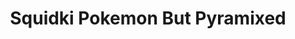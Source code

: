 ---
slug: squidki-pokemon-but-pyramixed
title: Squidki Pokemon But Pyramixed
description: "Squidki Pokemon But Pyramixed is an exciting online game. Play for free directly in your browser!"
icon: /images/new_mods/Sprunki Pokemon But Pyramixed.png
url: https://wowtbc.net/sprunkin/pokemon-pyramixed/index.html
previewImage: /images/new_mods/Sprunki Pokemon But Pyramixed.png
type: new mods

# SEO配置
seo:
  title: "Squidki Pokemon But Pyramixed - Play Free Online Game | Fun Browser Games"
  description: "Squidki Pokemon But Pyramixed - Play this fun online game for free in your browser. No download required!"
  ogImage: "/images/new_mods/Sprunki Pokemon But Pyramixed.png"
  keywords: "squidki-pokemon-but-pyramixed, online game, browser game, free game, new mods game, play online"

videoUrls:
  - https://www.youtube.com/embed/example1
  - https://www.youtube.com/embed/example2

whyPlay:
  title: "Why Play Squidki Pokemon But Pyramixed?"
  items:
    - "Immersive Gameplay: Squidki Pokemon But Pyramixed offers an engaging and immersive gaming experience that will keep you entertained for hours"
    - "Challenging Levels: Test your skills with increasingly difficult challenges and obstacles"
    - "Beautiful Graphics: Enjoy stunning visuals and smooth animations that bring the game world to life"
    - "Regular Updates: New content and features are added regularly to keep the game fresh and exciting"
    - "Free to Play: Experience all the fun without spending a penny"
    - "Community Features: Connect with other players, share strategies, and compete for high scores"
    - "Cross-Platform: Play on any device with a web browser, no downloads required"

features:
  title: "Key Features of Squidki Pokemon But Pyramixed"
  image: "/images/new_mods/Sprunki Pokemon But Pyramixed.png"
  items:
    - "Intuitive Controls: Easy to learn controls make Squidki Pokemon But Pyramixed accessible for players of all skill levels"
    - "Multiple Game Modes: Enjoy various gameplay options that provide different challenges and experiences"
    - "Character Customization: Personalize your gaming experience with unique characters and items"
    - "Achievement System: Complete special tasks to earn rewards and recognition"
    - "Leaderboards: Compete with players worldwide and see who can achieve the highest scores"

characteristics:
  title: "Game Characteristics"
  image: "/images/new_mods/Sprunki Pokemon But Pyramixed.png"
  items:
    - "Genre: New mods game with elements of strategy and skill"
    - "Difficulty: Suitable for both casual gamers and those seeking a challenge"
    - "Play Time: Quick sessions or extended gameplay, depending on your preference"
    - "Art Style: Vibrant and engaging visuals that enhance the gaming experience"
    - "Sound Design: Immersive audio that complements the gameplay perfectly"

info: "Squidki Pokemon But Pyramixed is an exciting online game that offers players a unique and engaging gaming experience. With its intuitive controls, stunning visuals, and challenging gameplay, Squidki Pokemon But Pyramixed provides hours of entertainment for players of all ages and skill levels. Whether you're looking for a quick gaming session during a break or an extended play session, Squidki Pokemon But Pyramixed delivers an immersive experience that will keep you coming back for more. The game features multiple levels of increasing difficulty, ensuring that players are constantly challenged as they progress. With regular updates adding new content and features, Squidki Pokemon But Pyramixed remains fresh and exciting, providing endless entertainment options for its growing community of players."

howToPlayIntro: "Welcome to Squidki Pokemon But Pyramixed! This guide will walk you through the basics and help you master the game. Whether you're a beginner or looking to improve your skills, these tips and instructions will enhance your gaming experience."

howToPlaySteps:
  - title: "Getting Started"
    description: "Begin your Squidki Pokemon But Pyramixed adventure by familiarizing yourself with the controls. Use your keyboard or mouse to navigate through the game interface. The tutorial will guide you through the basic mechanics and help you understand the objectives."
  - title: "Understanding the Objectives"
    description: "In Squidki Pokemon But Pyramixed, your main goal is to progress through levels by completing specific objectives. Each level presents unique challenges that require different strategies and approaches."
  - title: "Mastering the Controls"
    description: "Practice using the controls to improve your precision and reaction time. Squidki Pokemon But Pyramixed requires quick reflexes and strategic thinking to overcome obstacles and defeat opponents."
  - title: "Utilizing Power-ups"
    description: "Collect power-ups throughout the game to enhance your abilities and overcome difficult challenges. Each power-up offers unique advantages that can be crucial for success."
  - title: "Developing Strategies"
    description: "As you progress in Squidki Pokemon But Pyramixed, develop effective strategies for different scenarios. Analyze patterns, anticipate challenges, and adapt your approach to maximize your performance."

faq:
  title: "Frequently Asked Questions about Squidki Pokemon But Pyramixed"
  items:
    - question: "Is Squidki Pokemon But Pyramixed free to play?"
      answer: "Yes, Squidki Pokemon But Pyramixed is completely free to play directly in your web browser. No downloads or purchases are required to enjoy the full game experience."
    - question: "Can I play Squidki Pokemon But Pyramixed on mobile devices?"
      answer: "Yes, Squidki Pokemon But Pyramixed is optimized for both desktop and mobile play. You can enjoy the game on any device with a web browser and internet connection."
    - question: "Are there any in-game purchases?"
      answer: "While Squidki Pokemon But Pyramixed is free to play, there may be optional in-game purchases available for cosmetic items or additional features that don't affect core gameplay."
    - question: "How often is Squidki Pokemon But Pyramixed updated?"
      answer: "The developers regularly update Squidki Pokemon But Pyramixed with new content, features, and improvements based on player feedback and game performance."
    - question: "Can I play Squidki Pokemon But Pyramixed offline?"
      answer: "Currently, Squidki Pokemon But Pyramixed requires an internet connection to play as it's a browser-based online game."
    - question: "Is Squidki Pokemon But Pyramixed suitable for children?"
      answer: "Yes, Squidki Pokemon But Pyramixed is designed to be family-friendly and suitable for players of all ages."
    - question: "How do I report bugs or issues?"
      answer: "If you encounter any problems while playing Squidki Pokemon But Pyramixed, you can report them through the game's support page or contact the developers directly through their website."
    - question: "Still Have Questions?"
      answer: "If you have additional questions about Squidki Pokemon But Pyramixed that aren't covered in this FAQ, please visit our support center or contact our customer service team for assistance."
---